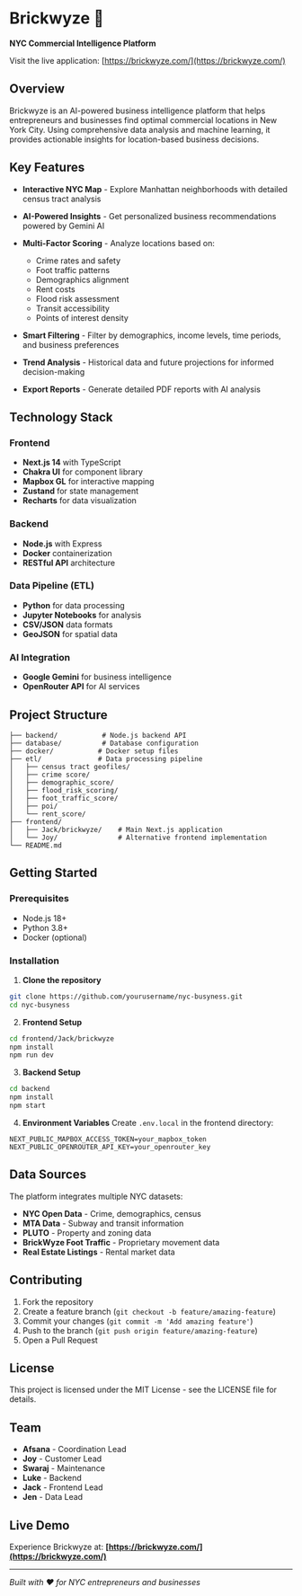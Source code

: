 # Brickwyze 🏢

**NYC Commercial Intelligence Platform**

Visit the live application: [https://brickwyze.com/](https://brickwyze.com/)

## Overview

Brickwyze is an AI-powered business intelligence platform that helps entrepreneurs and businesses find optimal commercial locations in New York City. Using comprehensive data analysis and machine learning, it provides actionable insights for location-based business decisions.

## Key Features

- **Interactive NYC Map** - Explore Manhattan neighborhoods with detailed census tract analysis
- **AI-Powered Insights** - Get personalized business recommendations powered by Gemini AI
- **Multi-Factor Scoring** - Analyze locations based on:
  - Crime rates and safety
  - Foot traffic patterns
  - Demographics alignment
  - Rent costs
  - Flood risk assessment
  - Transit accessibility
  - Points of interest density

- **Smart Filtering** - Filter by demographics, income levels, time periods, and business preferences
- **Trend Analysis** - Historical data and future projections for informed decision-making
- **Export Reports** - Generate detailed PDF reports with AI analysis

## Technology Stack

### Frontend
- **Next.js 14** with TypeScript
- **Chakra UI** for component library
- **Mapbox GL** for interactive mapping
- **Zustand** for state management
- **Recharts** for data visualization

### Backend
- **Node.js** with Express
- **Docker** containerization
- **RESTful API** architecture

### Data Pipeline (ETL)
- **Python** for data processing
- **Jupyter Notebooks** for analysis
- **CSV/JSON** data formats
- **GeoJSON** for spatial data

### AI Integration
- **Google Gemini** for business intelligence
- **OpenRouter API** for AI services

## Project Structure

```
├── backend/           # Node.js backend API
├── database/          # Database configuration
├── docker/           # Docker setup files
├── etl/              # Data processing pipeline
│   ├── census tract geofiles/
│   ├── crime score/
│   ├── demographic_score/
│   ├── flood_risk_scoring/
│   ├── foot_traffic_score/
│   ├── poi/
│   └── rent_score/
├── frontend/
│   ├── Jack/brickwyze/    # Main Next.js application
│   └── Joy/               # Alternative frontend implementation
└── README.md
```

## Getting Started

### Prerequisites
- Node.js 18+
- Python 3.8+
- Docker (optional)

### Installation

1. **Clone the repository**
```bash
git clone https://github.com/yourusername/nyc-busyness.git
cd nyc-busyness
```

2. **Frontend Setup**
```bash
cd frontend/Jack/brickwyze
npm install
npm run dev
```

3. **Backend Setup**
```bash
cd backend
npm install
npm start
```

4. **Environment Variables**
Create `.env.local` in the frontend directory:
```
NEXT_PUBLIC_MAPBOX_ACCESS_TOKEN=your_mapbox_token
NEXT_PUBLIC_OPENROUTER_API_KEY=your_openrouter_key
```

## Data Sources

The platform integrates multiple NYC datasets:
- **NYC Open Data** - Crime, demographics, census
- **MTA Data** - Subway and transit information
- **PLUTO** - Property and zoning data
- **BrickWyze Foot Traffic** - Proprietary movement data
- **Real Estate Listings** - Rental market data

## Contributing

1. Fork the repository
2. Create a feature branch (`git checkout -b feature/amazing-feature`)
3. Commit your changes (`git commit -m 'Add amazing feature'`)
4. Push to the branch (`git push origin feature/amazing-feature`)
5. Open a Pull Request

## License

This project is licensed under the MIT License - see the LICENSE file for details.

## Team

- **Afsana** - Coordination Lead
- **Joy** - Customer Lead
- **Swaraj** - Maintenance
- **Luke** - Backend
- **Jack** - Frontend Lead
- **Jen** - Data Lead

## Live Demo

Experience Brickwyze at: **[https://brickwyze.com/](https://brickwyze.com/)**

---

*Built with ❤️ for NYC entrepreneurs and businesses*
